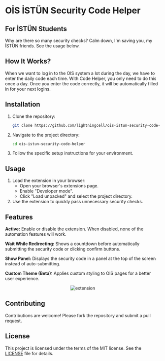 # OİS İSTÜN Security Code Helper

## For İSTÜN Students
Why are there so many security checks? Calm down, I'm saving you, my İSTÜN friends. See the usage below.

## How It Works?
When we want to log in to the OIS system a lot during the day, we have to enter the daily code each time. With Code Helper, you only need to do this once a day. Once you enter the code correctly, it will be automatically filled in for your next logins.

## Installation
1. Clone the repository:
   ```bash
   git clone https://github.com/lightningcell/ois-istun-security-code-helper.git
   ```
2. Navigate to the project directory:
   ```bash
   cd ois-istun-security-code-helper
   ```
3. Follow the specific setup instructions for your environment.

## Usage
1. Load the extension in your browser:
   - Open your browser's extensions page.
   - Enable "Developer mode".
   - Click "Load unpacked" and select the project directory.
2. Use the extension to quickly pass unnecessary security checks.


## Features
   **Active:** Enable or disable the extension. When disabled, none of the automation features will work.

   **Wait While Redirecting:** Shows a countdown before automatically submitting the security code or clicking confirm buttons.
   
   **Show Panel:** Displays the security code in a panel at the top of the screen instead of auto-submitting.
   
   **Custom Theme (Beta):** Applies custom styling to OIS pages for a better user experience.
   
   <p align="center">
     <img src="https://github.com/user-attachments/assets/4353865e-2d3f-4037-b240-68f5dedb95a1" alt="extension" align="center">
   </p>

## Contributing
Contributions are welcome! Please fork the repository and submit a pull request.

## License
This project is licensed under the terms of the MIT license. See the [LICENSE](./LICENSE) file for details.
